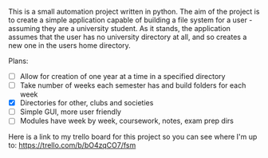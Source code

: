 This is a small automation project written in python. The aim of the project is to create a simple application
capable of building a file system for a user - assuming they are a university student. As it stands, 
the application assumes that the user has no university directory at all, and so creates a new one in the
users home directory. 

Plans:

- [ ] Allow for creation of one year at a time in a specified directory
- [ ] Take number of weeks each semester has and build folders for each week
- [X] Directories for other, clubs and societies 
- [ ] Simple GUI, more user friendly
- [ ] Modules have week by week, coursework, notes, exam prep dirs

Here is a link to my trello board for this project so you can see where I'm up to:
https://trello.com/b/bO4zqCO7/fsm